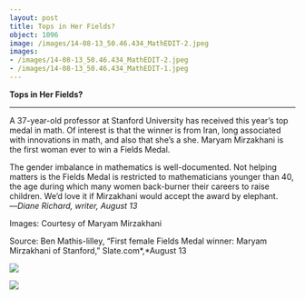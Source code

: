 ```yaml
---
layout: post
title: Tops in Her Fields?
object: 1096
image: /images/14-08-13_50.46.434_MathEDIT-2.jpeg
images:
- /images/14-08-13_50.46.434_MathEDIT-2.jpeg
- /images/14-08-13_50.46.434_MathEDIT-1.jpeg
---
```

**Tops in Her Fields?**

****

A 37-year-old professor at Stanford University has received this year’s top medal in math. Of interest is that the winner is from Iran, long associated with innovations in math, and also that she’s a she. Maryam Mirzakhani is the first woman ever to win a Fields Medal. 

The gender imbalance in mathematics is well-documented. Not helping matters is the Fields Medal is restricted to mathematicians younger than 40, the age during which many women back-burner their careers to raise children. We’d love it if Mirzakhani would accept the award by elephant.     —*Diane Richard, writer, August 13*

Images: Courtesy of Maryam Mirzakhani

Source: Ben Mathis-lilley, “First female Fields Medal winner: Maryam Mirzakhani of Stanford,” Slate.com*,*August 13

![]({{siteurl.base}}/images/14-08-13_50.46.434_MathEDIT-2.jpeg)

![]({{siteurl.base}}/images/14-08-13_50.46.434_MathEDIT-1.jpeg)
